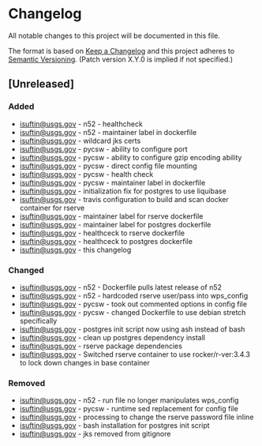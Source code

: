 # Changelog
All notable changes to this project will be documented in this file.

The format is based on [Keep a Changelog](http://keepachangelog.com/en/1.0.0/)
and this project adheres to [Semantic Versioning](http://semver.org/spec/v2.0.0.html). (Patch version X.Y.0 is implied if not specified.)

## [Unreleased]
### Added
- isuftin@usgs.gov - n52 - healthcheck
- isuftin@usgs.gov - n52 - maintainer label in dockerfile
- isuftin@usgs.gov - wildcard jks certs
- isuftin@usgs.gov - pycsw - ability to configure port
- isuftin@usgs.gov - pycsw - ability to configure gzip encoding ability
- isuftin@usgs.gov - pycsw - direct config file mounting
- isuftin@usgs.gov - pycsw - health check
- isuftin@usgs.gov - pycsw - maintainer label in dockerfile
- isuftin@usgs.gov - initialization fix for postgres to use liquibase
- isuftin@usgs.gov - travis configuration to build and scan docker container for rserve
- isuftin@usgs.gov - maintainer label for rserve dockerfile
- isuftin@usgs.gov - maintainer label for postgres dockerfile
- isuftin@usgs.gov - healthceck to rserve dockerfile
- isuftin@usgs.gov - healthceck to postgres dockerfile
- isuftin@usgs.gov - this changelog

### Changed
 - isuftin@usgs.gov - n52 - Dockerfile pulls latest release of n52
 - isuftin@usgs.gov - n52 - hardcoded rserve user/pass into wps_config
 - isuftin@usgs.gov - pycsw - took out commented options in config file
 - isuftin@usgs.gov - pycsw - changed Dockerfile to use debian stretch specifically
 - isuftin@usgs.gov - postgres init script now using ash instead of bash
 - isuftin@usgs.gov - clean up postgres dependency install
 - isuftin@usgs.gov - rserve package dependencies
 - isuftin@usgs.gov - Switched rserve container to use rocker/r-ver:3.4.3 to lock down
  changes in base container

### Removed
 - isuftin@usgs.gov - n52 - run file no longer manipulates wps_config
 - isuftin@usgs.gov - pycsw - runtime sed replacement for config file
 - isuftin@usgs.gov - processing to change the rserve password file inline
 - isuftin@usgs.gov - bash installation for postgres init script
 - isuftin@usgs.gov - jks removed from gitignore
